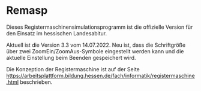 # Remasp
Dieses Registermaschinensimulationsprogramm ist die offizielle Version für den Einsatz im hessischen Landesabitur.

Aktuell ist die Version 3.3 vom 14.07.2022. Neu ist, dass die Schriftgröße über zwei ZoomEin/ZoomAus-Symbole eingestellt werden kann und die aktuelle Einstellung beim Beenden gespeichert wird.

Die Konzeption der Registermaschine ist auf der Seite https://arbeitsplattform.bildung.hessen.de/fach/informatik/registermaschine.html beschrieben.

